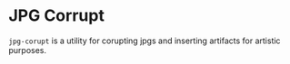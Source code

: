 # JPG Corrupt

`jpg-corupt` is a utility for corupting jpgs and inserting artifacts for artistic purposes.
